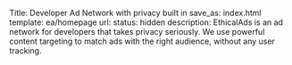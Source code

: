 Title: Developer Ad Network with privacy built in
save_as: index.html
template: ea/homepage
url:
status: hidden
description: EthicalAds is an ad network for developers that takes privacy seriously. We use powerful content targeting to match ads with the right audience, without any user tracking.
